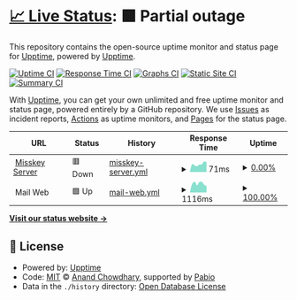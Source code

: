 # [📈 Live Status](https://demo.upptime.js.org): <!--live status--> **🟧 Partial outage**

This repository contains the open-source uptime monitor and status page for [Upptime](https://upptime.js.org), powered by [Upptime](https://github.com/upptime/upptime).

[![Uptime CI](https://github.com/sckemu/uptime/workflows/Uptime%20CI/badge.svg)](https://github.com/sckemu/uptime/actions?query=workflow%3A%22Uptime+CI%22)
[![Response Time CI](https://github.com/sckemu/uptime/workflows/Response%20Time%20CI/badge.svg)](https://github.com/sckemu/uptime/actions?query=workflow%3A%22Response+Time+CI%22)
[![Graphs CI](https://github.com/sckemu/uptime/workflows/Graphs%20CI/badge.svg)](https://github.com/sckemu/uptime/actions?query=workflow%3A%22Graphs+CI%22)
[![Static Site CI](https://github.com/sckemu/uptime/workflows/Static%20Site%20CI/badge.svg)](https://github.com/sckemu/uptime/actions?query=workflow%3A%22Static+Site+CI%22)
[![Summary CI](https://github.com/sckemu/uptime/workflows/Summary%20CI/badge.svg)](https://github.com/sckemu/uptime/actions?query=workflow%3A%22Summary+CI%22)

With [Upptime](https://upptime.js.org), you can get your own unlimited and free uptime monitor and status page, powered entirely by a GitHub repository. We use [Issues](https://github.com/upptime/upptime/issues) as incident reports, [Actions](https://github.com/sckemu/uptime/actions) as uptime monitors, and [Pages](https://demo.upptime.js.org) for the status page.

<!--start: status pages-->
<!-- This summary is generated by Upptime (https://github.com/upptime/upptime) -->
<!-- Do not edit this manually, your changes will be overwritten -->
<!-- prettier-ignore -->
| URL | Status | History | Response Time | Uptime |
| --- | ------ | ------- | ------------- | ------ |
| <img alt="" src="https://icons.duckduckgo.com/ip3/mi.es4.co.ico" height="13"> [Misskey Server](https://mi.es4.co) | 🟥 Down | [misskey-server.yml](https://github.com/sckemu/uptime/commits/HEAD/history/misskey-server.yml) | <details><summary><img alt="Response time graph" src="./graphs/misskey-server/response-time-week.png" height="20"> 71ms</summary><br><a href="https://sckemu.github.io/uptime/history/misskey-server"><img alt="Response time 369" src="https://img.shields.io/endpoint?url=https%3A%2F%2Fraw.githubusercontent.com%2Fsckemu%2Fuptime%2FHEAD%2Fapi%2Fmisskey-server%2Fresponse-time.json"></a><br><a href="https://sckemu.github.io/uptime/history/misskey-server"><img alt="24-hour response time 73" src="https://img.shields.io/endpoint?url=https%3A%2F%2Fraw.githubusercontent.com%2Fsckemu%2Fuptime%2FHEAD%2Fapi%2Fmisskey-server%2Fresponse-time-day.json"></a><br><a href="https://sckemu.github.io/uptime/history/misskey-server"><img alt="7-day response time 71" src="https://img.shields.io/endpoint?url=https%3A%2F%2Fraw.githubusercontent.com%2Fsckemu%2Fuptime%2FHEAD%2Fapi%2Fmisskey-server%2Fresponse-time-week.json"></a><br><a href="https://sckemu.github.io/uptime/history/misskey-server"><img alt="30-day response time 122" src="https://img.shields.io/endpoint?url=https%3A%2F%2Fraw.githubusercontent.com%2Fsckemu%2Fuptime%2FHEAD%2Fapi%2Fmisskey-server%2Fresponse-time-month.json"></a><br><a href="https://sckemu.github.io/uptime/history/misskey-server"><img alt="1-year response time 369" src="https://img.shields.io/endpoint?url=https%3A%2F%2Fraw.githubusercontent.com%2Fsckemu%2Fuptime%2FHEAD%2Fapi%2Fmisskey-server%2Fresponse-time-year.json"></a></details> | <details><summary><a href="https://sckemu.github.io/uptime/history/misskey-server">0.00%</a></summary><a href="https://sckemu.github.io/uptime/history/misskey-server"><img alt="All-time uptime 63.85%" src="https://img.shields.io/endpoint?url=https%3A%2F%2Fraw.githubusercontent.com%2Fsckemu%2Fuptime%2FHEAD%2Fapi%2Fmisskey-server%2Fuptime.json"></a><br><a href="https://sckemu.github.io/uptime/history/misskey-server"><img alt="24-hour uptime 0.00%" src="https://img.shields.io/endpoint?url=https%3A%2F%2Fraw.githubusercontent.com%2Fsckemu%2Fuptime%2FHEAD%2Fapi%2Fmisskey-server%2Fuptime-day.json"></a><br><a href="https://sckemu.github.io/uptime/history/misskey-server"><img alt="7-day uptime 0.00%" src="https://img.shields.io/endpoint?url=https%3A%2F%2Fraw.githubusercontent.com%2Fsckemu%2Fuptime%2FHEAD%2Fapi%2Fmisskey-server%2Fuptime-week.json"></a><br><a href="https://sckemu.github.io/uptime/history/misskey-server"><img alt="30-day uptime 9.80%" src="https://img.shields.io/endpoint?url=https%3A%2F%2Fraw.githubusercontent.com%2Fsckemu%2Fuptime%2FHEAD%2Fapi%2Fmisskey-server%2Fuptime-month.json"></a><br><a href="https://sckemu.github.io/uptime/history/misskey-server"><img alt="1-year uptime 63.85%" src="https://img.shields.io/endpoint?url=https%3A%2F%2Fraw.githubusercontent.com%2Fsckemu%2Fuptime%2FHEAD%2Fapi%2Fmisskey-server%2Fuptime-year.json"></a></details>
| <img alt="" src="https://icons.duckduckgo.com/ip3/null.ico" height="13"> Mail Web | 🟩 Up | [mail-web.yml](https://github.com/sckemu/uptime/commits/HEAD/history/mail-web.yml) | <details><summary><img alt="Response time graph" src="./graphs/mail-web/response-time-week.png" height="20"> 1116ms</summary><br><a href="https://sckemu.github.io/uptime/history/mail-web"><img alt="Response time 1063" src="https://img.shields.io/endpoint?url=https%3A%2F%2Fraw.githubusercontent.com%2Fsckemu%2Fuptime%2FHEAD%2Fapi%2Fmail-web%2Fresponse-time.json"></a><br><a href="https://sckemu.github.io/uptime/history/mail-web"><img alt="24-hour response time 1215" src="https://img.shields.io/endpoint?url=https%3A%2F%2Fraw.githubusercontent.com%2Fsckemu%2Fuptime%2FHEAD%2Fapi%2Fmail-web%2Fresponse-time-day.json"></a><br><a href="https://sckemu.github.io/uptime/history/mail-web"><img alt="7-day response time 1116" src="https://img.shields.io/endpoint?url=https%3A%2F%2Fraw.githubusercontent.com%2Fsckemu%2Fuptime%2FHEAD%2Fapi%2Fmail-web%2Fresponse-time-week.json"></a><br><a href="https://sckemu.github.io/uptime/history/mail-web"><img alt="30-day response time 1163" src="https://img.shields.io/endpoint?url=https%3A%2F%2Fraw.githubusercontent.com%2Fsckemu%2Fuptime%2FHEAD%2Fapi%2Fmail-web%2Fresponse-time-month.json"></a><br><a href="https://sckemu.github.io/uptime/history/mail-web"><img alt="1-year response time 1063" src="https://img.shields.io/endpoint?url=https%3A%2F%2Fraw.githubusercontent.com%2Fsckemu%2Fuptime%2FHEAD%2Fapi%2Fmail-web%2Fresponse-time-year.json"></a></details> | <details><summary><a href="https://sckemu.github.io/uptime/history/mail-web">100.00%</a></summary><a href="https://sckemu.github.io/uptime/history/mail-web"><img alt="All-time uptime 98.73%" src="https://img.shields.io/endpoint?url=https%3A%2F%2Fraw.githubusercontent.com%2Fsckemu%2Fuptime%2FHEAD%2Fapi%2Fmail-web%2Fuptime.json"></a><br><a href="https://sckemu.github.io/uptime/history/mail-web"><img alt="24-hour uptime 100.00%" src="https://img.shields.io/endpoint?url=https%3A%2F%2Fraw.githubusercontent.com%2Fsckemu%2Fuptime%2FHEAD%2Fapi%2Fmail-web%2Fuptime-day.json"></a><br><a href="https://sckemu.github.io/uptime/history/mail-web"><img alt="7-day uptime 100.00%" src="https://img.shields.io/endpoint?url=https%3A%2F%2Fraw.githubusercontent.com%2Fsckemu%2Fuptime%2FHEAD%2Fapi%2Fmail-web%2Fuptime-week.json"></a><br><a href="https://sckemu.github.io/uptime/history/mail-web"><img alt="30-day uptime 98.30%" src="https://img.shields.io/endpoint?url=https%3A%2F%2Fraw.githubusercontent.com%2Fsckemu%2Fuptime%2FHEAD%2Fapi%2Fmail-web%2Fuptime-month.json"></a><br><a href="https://sckemu.github.io/uptime/history/mail-web"><img alt="1-year uptime 98.73%" src="https://img.shields.io/endpoint?url=https%3A%2F%2Fraw.githubusercontent.com%2Fsckemu%2Fuptime%2FHEAD%2Fapi%2Fmail-web%2Fuptime-year.json"></a></details>

<!--end: status pages-->

[**Visit our status website →**](https://demo.upptime.js.org)

## 📄 License

- Powered by: [Upptime](https://github.com/upptime/upptime)
- Code: [MIT](./LICENSE) © [Anand Chowdhary](https://anandchowdhary.com), supported by [Pabio](https://pabio.com)
- Data in the `./history` directory: [Open Database License](https://opendatacommons.org/licenses/odbl/1-0/)
